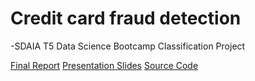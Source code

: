 # Credit card fraud detection

-SDAIA T5 Data Science Bootcamp Classification Project


[Final Report](https://github.com/alaanouud/Classification-Project/blob/main/Alanoud_Classification_report.pdf) 
[Presentation Slides](https://github.com/alaanouud/Classification-Project/blob/main/Alanoud_ClassificationPresntation.pdf) 
[Source Code](https://github.com/alaanouud/Classification-Project/blob/main/Alanoud_Classification_code.ipynb) 

